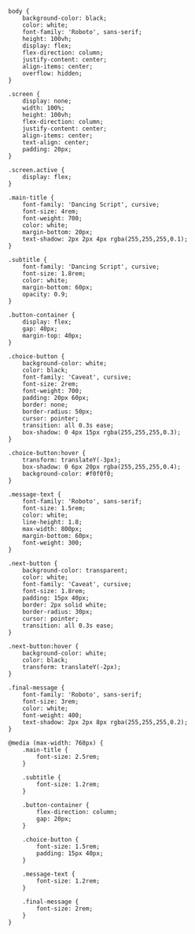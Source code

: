     body {
        background-color: black;
        color: white;
        font-family: 'Roboto', sans-serif;
        height: 100vh;
        display: flex;
        flex-direction: column;
        justify-content: center;
        align-items: center;
        overflow: hidden;
    }

    .screen {
        display: none;
        width: 100%;
        height: 100vh;
        flex-direction: column;
        justify-content: center;
        align-items: center;
        text-align: center;
        padding: 20px;
    }

    .screen.active {
        display: flex;
    }

    .main-title {
        font-family: 'Dancing Script', cursive;
        font-size: 4rem;
        font-weight: 700;
        color: white;
        margin-bottom: 20px;
        text-shadow: 2px 2px 4px rgba(255,255,255,0.1);
    }

    .subtitle {
        font-family: 'Dancing Script', cursive;
        font-size: 1.8rem;
        color: white;
        margin-bottom: 60px;
        opacity: 0.9;
    }

    .button-container {
        display: flex;
        gap: 40px;
        margin-top: 40px;
    }

    .choice-button {
        background-color: white;
        color: black;
        font-family: 'Caveat', cursive;
        font-size: 2rem;
        font-weight: 700;
        padding: 20px 60px;
        border: none;
        border-radius: 50px;
        cursor: pointer;
        transition: all 0.3s ease;
        box-shadow: 0 4px 15px rgba(255,255,255,0.3);
    }

    .choice-button:hover {
        transform: translateY(-3px);
        box-shadow: 0 6px 20px rgba(255,255,255,0.4);
        background-color: #f0f0f0;
    }

    .message-text {
        font-family: 'Roboto', sans-serif;
        font-size: 1.5rem;
        color: white;
        line-height: 1.8;
        max-width: 800px;
        margin-bottom: 60px;
        font-weight: 300;
    }

    .next-button {
        background-color: transparent;
        color: white;
        font-family: 'Caveat', cursive;
        font-size: 1.8rem;
        padding: 15px 40px;
        border: 2px solid white;
        border-radius: 30px;
        cursor: pointer;
        transition: all 0.3s ease;
    }

    .next-button:hover {
        background-color: white;
        color: black;
        transform: translateY(-2px);
    }

    .final-message {
        font-family: 'Roboto', sans-serif;
        font-size: 3rem;
        color: white;
        font-weight: 400;
        text-shadow: 2px 2px 8px rgba(255,255,255,0.2);
    }

    @media (max-width: 768px) {
        .main-title {
            font-size: 2.5rem;
        }
        
        .subtitle {
            font-size: 1.2rem;
        }
        
        .button-container {
            flex-direction: column;
            gap: 20px;
        }
        
        .choice-button {
            font-size: 1.5rem;
            padding: 15px 40px;
        }
        
        .message-text {
            font-size: 1.2rem;
        }
        
        .final-message {
            font-size: 2rem;
        }
    }
</style>
